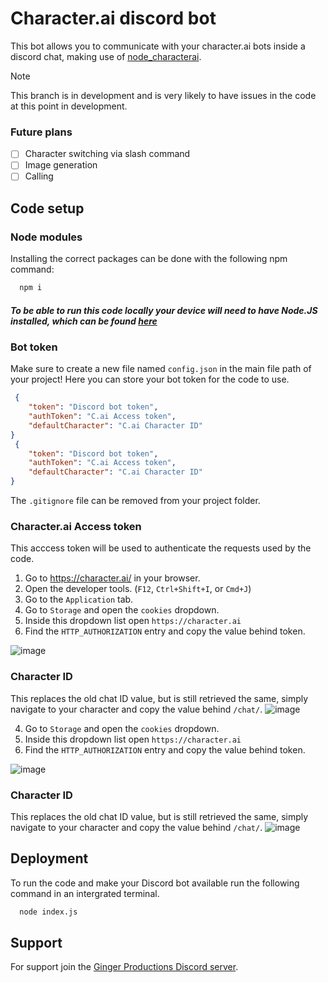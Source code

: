 # Character.ai discord bot

This bot allows you to communicate with your character.ai bots inside a discord chat, making use of [node_characterai](https://github.com/realcoloride/node_characterai).

> [!Note]
> This branch is in development and is very likely to have issues in the code at this point in development.
> 
> ### Future plans
> - [ ] Character switching via slash command
> - [ ] Image generation
> - [ ] Calling

## Code setup
### Node modules
Installing the correct packages can be done with the following npm command:

```bash
  npm i
```
##### To be able to run this code locally your device will need to have Node.JS installed, which can be found [here](https://nodejs.org/en/download)

### Bot token
Make sure to create a new file named `config.json` in the main file path of your project! Here you can store your bot token for the code to use.
```json
 {
    "token": "Discord bot token",
    "authToken": "C.ai Access token",
    "defaultCharacter": "C.ai Character ID"
}
 {
    "token": "Discord bot token",
    "authToken": "C.ai Access token",
    "defaultCharacter": "C.ai Character ID"
}
```
The `.gitignore` file can be removed from your project folder.

### Character.ai Access token
This acccess token will be used to authenticate the requests used by the code.

1. Go to https://character.ai/ in your browser.
2. Open the developer tools. (`F12`, `Ctrl+Shift+I`, or `Cmd+J`)
3. Go to the `Application` tab.
4. Go to `Storage` and open the `cookies` dropdown.
5. Inside this dropdown list open `https://character.ai`
6. Find the `HTTP_AUTHORIZATION` entry and copy the value behind token.

![image](https://github.com/user-attachments/assets/982c18c0-13fe-45d0-8a97-f33dcc19038f)


### Character ID
This replaces the old chat ID value, but is still retrieved the same, simply navigate to your character and copy the value behind `/chat/`.
![image](https://github.com/user-attachments/assets/84e02e2e-332f-42a7-8dc6-5f0c5e8c2c78)

4. Go to `Storage` and open the `cookies` dropdown.
5. Inside this dropdown list open `https://character.ai`
6. Find the `HTTP_AUTHORIZATION` entry and copy the value behind token.

![image](https://github.com/user-attachments/assets/982c18c0-13fe-45d0-8a97-f33dcc19038f)


### Character ID
This replaces the old chat ID value, but is still retrieved the same, simply navigate to your character and copy the value behind `/chat/`.
![image](https://github.com/user-attachments/assets/84e02e2e-332f-42a7-8dc6-5f0c5e8c2c78)

    
## Deployment

To run the code and make your Discord bot available run the following command in an intergrated terminal.

```bash
  node index.js
```

## Support

For support join the [Ginger Productions Discord server](https://discord.gg/8KxqWAKCPe). 

